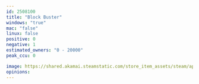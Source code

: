 ```yaml
---
id: 2508100
title: "Block Buster"
windows: "true"
mac: "false"
linux: false
positive: 0
negative: 1
estimated_owners: "0 - 20000"
peak_ccu: 0

image: https://shared.akamai.steamstatic.com/store_item_assets/steam/apps/2508100/header.jpg?t=1704294798
opinions:
---
```

